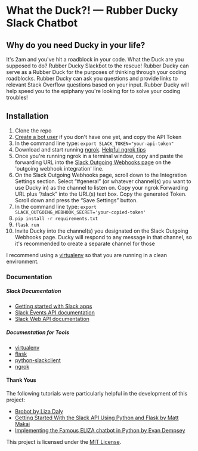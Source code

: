 # What the Duck?! — Rubber Ducky Slack Chatbot

## Why do you need Ducky in your life?
It's 2am and you've hit a roadblock in your code. What the Duck are you supposed to do? Rubber Ducky Slackbot to the rescue! Rubber Ducky can serve as a Rubber Duck for the purposes of thinking through your coding roadblocks. Rubber Ducky can ask you questions and provide links to relevant Stack Overflow questions based on your input. Rubber Ducky will help speed you to the epiphany you're looking for to solve your coding troubles!

## Installation

1. Clone the repo
2. [Create a bot user](https://my.slack.com/services/new/bot) if you don't have one yet, and copy the API Token
3. In the command line type: `export SLACK_TOKEN="your-api-token"`
4. Download and start running [ngrok](https://ngrok.com/). [Helpful ngrok tips](https://www.twilio.com/blog/2015/09/6-awesome-reasons-to-use-ngrok-when-testing-webhooks.html)
5. Once you're running ngrok in a terminal window, copy and paste the forwarding URL into the [Slack Outgoing Webhooks page](https://api.slack.com/custom-integrations/outgoing-webhooks) on the 'outgoing webhook integration' line.
6. On the Slack Outgoing Webhooks page, scroll down to the Integration Settings section. Select “#general” (or whatever channel(s) you want to use Ducky in) as the channel to listen on. Copy your ngrok Forwarding URL plus “/slack” into the URL(s) text box. Copy the generated Token. Scroll down and press the “Save Settings” button.
7. In the command line type: `export SLACK_OUTGOING_WEBHOOK_SECRET='your-copied-token'`
8. `pip install -r requirements.txt`
9. `flask run`
10. Invite Ducky into the channel(s) you designated on the Slack Outgoing Webhooks page. Ducky will respond to any message in that channel, so it's recommended to create a separate channel for those

I recommend using a [virtualenv](http://docs.python-guide.org/en/latest/dev/virtualenvs/) so that you are running in a clean environment.

### Documentation

##### Slack Documentation

* [Getting started with Slack apps](https://api.slack.com/slack-apps?utm_source=events&utm_campaign=build-bot-workshop&utm_medium=workshop)  
* [Slack Events API documentation](https://api.slack.com/events?utm_source=events&utm_campaign=build-bot-workshop&utm_medium=workshop)  
* [Slack Web API documentation](https://api.slack.com/web?utm_source=events&utm_campaign=build-bot-workshop&utm_medium=workshop)

##### Documentation for Tools

* [virtualenv](https://virtualenv.pypa.io/en/latest/userguide/)
* [flask](http://flask.pocoo.org/)
* [python-slackclient](http://python-slackclient.readthedocs.io/en/latest/)
* [ngrok](https://ngrok.com/docs)

#### Thank Yous
The following tutorials were particularly helpful in the development of this project:

* [Brobot by Liza Daly](https://apps.worldwritable.com/tutorials/chatbot/)
* [Getting Started With the Slack API Using Python and Flask by Matt Makai](https://realpython.com/blog/python/getting-started-with-the-slack-api-using-python-and-flask/)
* [Implementing the Famous ELIZA chatbot in Python by Evan Dempsey](https://www.smallsurething.com/implementing-the-famous-eliza-chatbot-in-python/)

This project is licensed under the [MIT License](https://github.com/s-wigg/Rubber-Ducky-Chatbot/blob/master/LICENSE).
